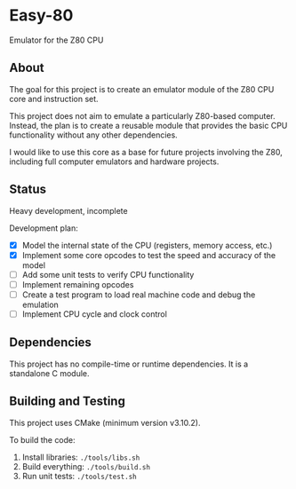 # Easy-80
Emulator for the Z80 CPU

## About
The goal for this project is to create an emulator module of the Z80 CPU core and instruction set.

This project does not aim to emulate a particularly Z80-based computer. Instead, the plan is to create
a reusable module that provides the basic CPU functionality without any other dependencies.

I would like to use this core as a base for future projects involving the Z80, including full computer
emulators and hardware projects.

## Status
Heavy development, incomplete

Development plan:
- [x] Model the internal state of the CPU (registers, memory access, etc.)
- [x] Implement some core opcodes to test the speed and accuracy of the model
- [ ] Add some unit tests to verify CPU functionality
- [ ] Implement remaining opcodes
- [ ] Create a test program to load real machine code and debug the emulation
- [ ] Implement CPU cycle and clock control

## Dependencies
This project has no compile-time or runtime dependencies. It is a standalone C module.

## Building and Testing
This project uses CMake (minimum version v3.10.2).

To build the code:

1. Install libraries: `./tools/libs.sh`
2. Build everything: `./tools/build.sh`
3. Run unit tests: `./tools/test.sh`
